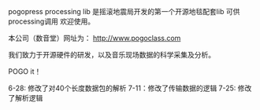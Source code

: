 pogopress processing lib
是摇滚地震局开发的第一个开源地毯配套lib
可供processing调用
欢迎使用。

本公司（数音堂）网址为：
http://www.pogoclass.com

我们致力于开源硬件的研发，以及音乐现场数据的科学采集及分析。

POGO it！

6-28: 修改了对40个长度数据包的解析
7-11：修改了传输数据的逻辑
7-25: 修改了解析逻辑
